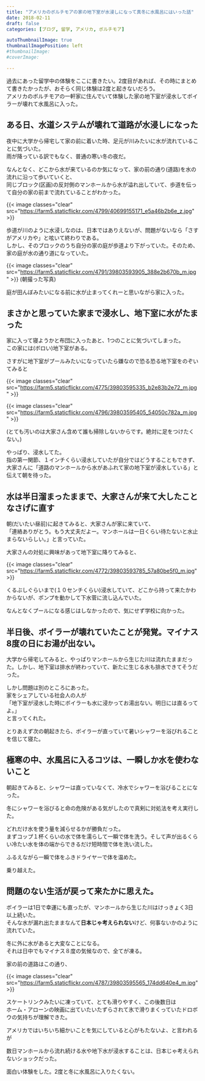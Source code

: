 ```yaml
---
title: "アメリカのボルチモアの家の地下室が水浸しになって真冬に水風呂にはいった話"
date: 2018-02-11
draft: false
categories: [ブログ, 留学, アメリカ, ボルチモア]

autoThumbnailImage: true
thumbnailImagePosition: left
#thumbnailImage:
#coverImage:

---
```


過去にあった留学中の体験をここに書きたい。2度目があれば、その時にまとめて書きたかったが、おそらく同じ体験は2度と起きないだろう。  
アメリカのボルチモアの一軒家に住んでいて体験した家の地下室が浸水してボイラーが壊れて水風呂に入った。  

## ある日、水道システムが壊れて道路が水浸しになった

夜中に大学から帰宅して家の前に着いた時、足元が川みたいに水が流れていることに気づいた。  
雨が降っている訳でもなく、普通の寒い冬の夜だ。  

なんとなく、どこから水が来ているのか気になって、家の前の通り(道路)を水の流れに沿って歩いていくと、  
同じブロック(区画)の反対側のマンホールから水が溢れ出していて、歩道を伝って自分の家の前まで流れていることがわかった。  

{{< image classes="clear" src="https://farm5.staticflickr.com/4799/40699155171_e5a46b2b6e_z.jpg" >}}

歩道が川のように水浸しなのは、日本ではありえないが、問題がないなら「さすがアメリカや」と呟いて終わりである。  
しかし、そのブロックのうち自分の家の庭が歩道より下がっていた。そのため、家の庭が水の通り道になっていた。  


{{< image classes="clear" src="https://farm5.staticflickr.com/4791/39803593905_388e2b670b_m.jpg" >}}
(朝撮った写真)  

庭が田んぼみたいになる前に水が止まってくれーと思いながら家に入った。  


## まさかと思っていた家まで浸水し、地下室に水がたまった

家に入って寝ようかと布団に入ったあと、1つのことに気づいてしまった。  
この家には(ボロい)地下室がある。  

さすがに地下室がプールみたいになっていたら嫌なので恐る恐る地下室をのぞいてみると  


{{< image classes="clear" src="https://farm5.staticflickr.com/4775/39803595335_b2e83b2e72_m.jpg" >}}

{{< image classes="clear" src="https://farm5.staticflickr.com/4796/39803595405_54050c782a_m.jpg" >}}

(とても汚いのは大家さん含めて誰も掃除しないからです。絶対に足をつけたくない。)

やっぱり、浸水してた。  
指の第一関節、１インチくらい浸水していたが自分ではどうすることもできず、  
大家さんに「道路のマンホールから水があふれて家の地下室が浸水している」と伝えて朝を待った。  

## 水は半日溜まったままで、大家さんが来て大したことなさげに直す

朝(だいたい昼前)に起きてみると、大家さんが家に来ていて、  
「連絡ありがとう。もう大丈夫だよー。マンホールは一日くらい待たないと水止まらないらしい。」と言っていた。  

大家さんの対処に興味があって地下室に降りてみると、  

{{< image classes="clear" src="https://farm5.staticflickr.com/4772/39803593785_57a80be5f0_m.jpg" >}}

くるぶしぐらいまで(１０センチくらい)浸水していて、どこから持って来たかわからないが、ポンプを動かして下水菅に流し込んでいた。  

なんとなくプールになる感じはしなかったので、気にせず学校に向かった。  

## 半日後、ボイラーが壊れていたことが発覚。マイナス8度の日にお湯が出ない。

大学から帰宅してみると、やっぱりマンホールから生じた川は流れたままだった。しかし、地下室は排水が終わっていて、新たに生じる水も排水できてそうだった。   

しかし問題は別のところにあった。  
家をシェアしている社会人の人が  
「地下室が浸水した時にボイラーも水に浸かってお湯出ない。明日には直るってよ。」  
と言ってくれた。  

とりあえず次の朝起きたら、ボイラーが直っていて暑いシャワーを浴びれることを信じて寝た。  

## 極寒の中、水風呂に入るコツは、一瞬しか水を使わないこと

朝起きてみると、シャワーは直っていなくて、冷水でシャワーを浴びることになった。  

冬にシャワーを浴びると命の危険がある気がしたので真剣に対処法を考え実行した。  

どれだけ水を使う量を減らせるかが勝負だった。  
まずコップ１杯くらいの水で体を濡らして一瞬で体を洗う。そして声が出るくらい冷たい水を体の端からできるだけ短時間で体を洗い流した。  

ふるえながら一瞬で体をふきドライヤーで体を温めた。  

乗り越えた。  



## 問題のない生活が戻って来たかに思えた。

ボイラーは1日で幸運にも直ったが、マンホールから生じた川はけっきょく3日以上続いた。  
そんな水が漏れ出たままなんて**日本じゃ考えられない**けど、何事ないかのように流れていた。  

冬に外に水があると大変なことになる。  
それは日中でもマイナス８度の気候なので、全てが凍る。  

家の前の道路はこの通り、  

{{< image classes="clear" src="https://farm5.staticflickr.com/4787/39803595565_174dd640e4_m.jpg" >}}

スケートリンクみたいに凍っていて、とても滑りやすく、この後数日は  
ホーム・アローンの映画に出ていたいたずらされて氷で滑りまくっていたドロボウの気持ちが理解できた。  

アメリカではいちいち細かいことを気にしていると心がもたないよ、と言われるが  

数日マンホールから流れ続ける水や地下水が浸水することは、日本じゃ考えられないショックだった。  

面白い体験をした。2度と冬に水風呂に入りたくない。  

